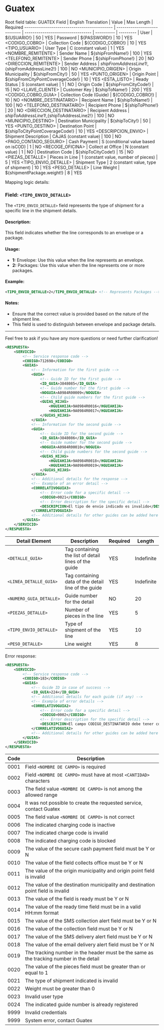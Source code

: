 # Guatex

Root field table:
GUATEX Field                                  | English Translation           | Value                             | Max Length | Required
--------------------------------------------- | ----------------------------- | ---------------------------------- | ---------- | ---------
<USUARIO>                                     | User                          | ${USUARIO!}                       | 50         | YES
<PASSWORD>                                    | Password                      | ${PASSWORD!}                      | 10         | YES
<CODIGO_COBRO>                                | Collection Code               | ${CODIGO_COBRO!}                  | 10         | YES
<TIPO_USUARIO>                                | User Type                     | C (constant value)               | 1          | YES
<NOMBRE_REMITENTE>                            | Sender Name                   | ${shipFromName!}                  | 100        | YES
<TELEFONO_REMITENTE>                          | Sender Phone                  | ${shipFromPhone!}                 | 20         | NO
<DIRECCION_REMITENTE>                         | Sender Address                | ${shipFromAddressLine1!},${shipFromAddressLine2!} | 100 | NO
<MUNICIPIO_ORIGEN>                            | Origin Municipality           | ${shipFromCity!}                  | 50         | YES
<PUNTO_ORIGEN>                                | Origin Point                  | ${shipFromCityPointCoverageCode!} | 10         | YES
<ESTA_LISTO>                                  | Ready Status                  | S (constant value)               | 1          | NO
<CODORIGEN>                                   | Origin Code                   | ${shipFromCityCode!}              | 15         | NO
<LLAVE_CLIENTE>                               | Customer Key                  | ${shipToName!}                   | 200        | YES
<CODIGO_COBRO_GUIA>                           | Collection Code (Guide)       | ${CODIGO_COBRO!}                  | 10         | NO
<NOMBRE_DESTINATARIO>                         | Recipient Name                | ${shipToName!}                   | 100        | NO
<TELEFONO_DESTINATARIO>                       | Recipient Phone               | ${shipToPhone!}                  | 20         | NO
<DIRECCION_DESTINATARIO>                      | Recipient Address             | ${shipToAddressLine1!},${shipToAddressLine2!} | 100 | NO
<MUNICIPIO_DESTINO>                           | Destination Municipality      | ${shipToCity!}                   | 50         | YES
<PUNTO_DESTINO>                               | Destination Point             | ${shipToCityPointCoverageCode!} | 10         | YES
<DESCRIPCION_ENVIO>                           | Shipment Description          | CAJAS (constant value)           | 100        | NO
<PAGO_CONTADO_SEGURO>                         | Cash Payment                  | S (conditional value based on isCOD) | 1 | NO
<RECOGE_OFICINA>                              | Collect at Office             | N (constant value)               | 1          | NO
<CODDESTINO>                                  | Destination Code              | ${shipToCityCode!}               | 15         | NO
<PIEZAS_DETALLE>                              | Pieces in Line                | 1 (constant value, number of pieces) | 5   | YES
<TIPO_ENVIO_DETALLE>                          | Shipment Type                 | 2 (constant value, type of shipment) | 10  | YES
<PESO_DETALLE>                                | Line Weight                   | ${shipmentPackage.weight!}       | 8          | YES

Mapping logic details:
### **Field: `<TIPO_ENVIO_DETALLE>`**
The `<TIPO_ENVIO_DETALLE>` field represents the type of shipment for a specific line in the shipment details.

#### **Description:**
This field indicates whether the line corresponds to an envelope or a package.

#### **Usage:**
- **1:** Envelope: Use this value when the line represents an envelope.
- **2:** Packages: Use this value when the line represents one or more packages.

#### **Example:**
```xml
<TIPO_ENVIO_DETALLE>2</TIPO_ENVIO_DETALLE> <!-- Represents Packages -->
```

#### **Notes:**
- Ensure that the correct value is provided based on the nature of the shipment line.
- This field is used to distinguish between envelope and package details.

---

Feel free to ask if you have any more questions or need further clarification!

```xml
<RESPUESTA>
    <SERVICIO>
        <!-- Service response code -->
        <CODIGO>712698</CODIGO>
        <GUIAS>
            <!-- Information for the first guide -->
            <GUIA>
                <!-- Guide ID for the first guide -->
                <ID_GUIA>3848085</ID_GUIA>
                <!-- Guide number for the first guide -->
                <NOGUIA>A0984R00009</NOGUIA>
                <!-- Child guide numbers for the first guide -->
                <GUIAS_HIJAS>
                    <HGUIAHIJA>9A0984R0016</HGUIAHIJA>
                    <HGUIAHIJA>9A0984R0017</HGUIAHIJA>
                </GUIAS_HIJAS>
            </GUIA>
            <!-- Information for the second guide -->
            <GUIA>
                <!-- Guide ID for the second guide -->
                <ID_GUIA>3848086</ID_GUIA>
                <!-- Guide number for the second guide -->
                <NOGUIA>A0984R00010</NOGUIA>
                <!-- Child guide numbers for the second guide -->
                <GUIAS_HIJAS>
                    <HGUIAHIJA>9A0984R0018</HGUIAHIJA>
                    <HGUIAHIJA>9A0984R0019</HGUIAHIJA>
                </GUIAS_HIJAS>
            </GUIA>
            <!-- Additional details for the response -->
            <!-- Example of an error detail -->
            <CORRELATIVOGUIA3>
                <!-- Error code for a specific detail -->
                <CODIGO>0021</CODIGO>
                <!-- Error description for the specific detail -->
                <DESCRIPCION>El tipo de envio indicado es invalido</DESCRIPCION>
            </CORRELATIVOGUIA3>
            <!-- Additional details for other guides can be added here -->
        </GUIAS>
    </SERVICIO>
</RESPUESTA>
```

| Detail Element                | Description                                       | Required | Length     |
|-------------------------------|---------------------------------------------------|----------|------------|
| `<DETALLE_GUIA>`              | Tag containing the list of detail lines of the guide | YES      | Indefinite  |
| `<LINEA_DETALLE_GUIA>`        | Tag containing data of the detail line of the guide | YES      | Indefinite  |
| `<NUMERO_GUIA_DETALLE>`       | Guide number for the detail                        | NO       | 20         |
| `<PIEZAS_DETALLE>`            | Number of pieces in the line                       | YES      | 5          |
| `<TIPO_ENVIO_DETALLE>`        | Type of shipment of the line                       | YES      | 10         |
| `<PESO_DETALLE>`              | Line weight                                       | YES      | 8          |


Error response:
```xml
<RESPUESTA>
    <SERVICIO>
        <!-- Service response code -->
        <CODIGO>183</CODIGO>
        <GUIAS>
            <!-- Guide ID in case of success -->
            <ID_GUIA>224</ID_GUIA>
            <!-- Additional details for each guide (if any) -->
            <!-- Example of error details -->
            <CORRELATIVOGUIA2>
                <!-- Error code for a specific detail -->
                <CODIGO>0002</CODIGO>
                <!-- Error description for the specific detail -->
                <DESCRIPCION>El campo CODIGO_DESTINATARIO debe tener como máximo 15 caracteres </DESCRIPCION>
            </CORRELATIVOGUIA2>
            <!-- Additional details for other guides can be added here -->
        </GUIAS>
    </SERVICIO>
</RESPUESTA>
```

| Code  | Description                                                |
|-------|------------------------------------------------------------|
| 0001  | Field `<NOMBRE DE CAMPO>` is required                      |
| 0002  | Field `<NOMBRE DE CAMPO>` must have at most `<CANTIDAD>` characters |
| 0003  | The field value `<NOMBRE DE CAMPO>` is not among the allowed range |
| 0004  | It was not possible to create the requested service, contact Guatex |
| 0005  | The field value `<NOMBRE DE CAMPO>` is not correct         |
| 0006  | The indicated charging code is inactive                    |
| 0007  | The indicated charge code is invalid                       |
| 0008  | The indicated charging code is blocked                     |
| 0009  | The value of the secure cash payment field must be Y or N   |
| 0010  | The value of the field collects office must be Y or N       |
| 0011  | The value of the origin municipality and origin point field is invalid |
| 0012  | The value of the destination municipality and destination point field is invalid |
| 0013  | The value of the field is ready must be Y or N              |
| 0014  | The value of the ready time field must be in a valid HH:mm format |
| 0015  | The value of the SMS collection alert field must be Y or N  |
| 0016  | The value of the collection field must be Y or N           |
| 0017  | The value of the SMS delivery alert field must be Y or N    |
| 0018  | The value of the email delivery alert field must be Y or N  |
| 0019  | The tracking number in the header must be the same as the tracking number in the detail |
| 0020  | The value of the pieces field must be greater than or equal to 1 |
| 0021  | The type of shipment indicated is invalid                  |
| 0022  | Weight must be greater than 0                              |
| 0023  | Invalid user type                                         |
| 0024  | The indicated guide number is already registered           |
| 9999  | Invalid credentials                                       |
| 9999  | System error, contact Guatex                               |
